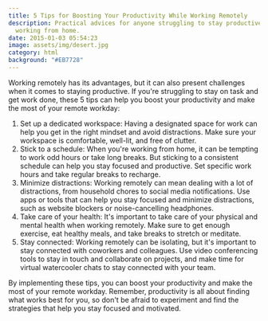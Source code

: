 ```yaml
---
title: 5 Tips for Boosting Your Productivity While Working Remotely
description: Practical advices for anyone struggling to stay productive while
  working from home.
date: 2015-01-03 05:54:23
image: assets/img/desert.jpg
category: html
background: "#EB7728"
---
```

Working remotely has its advantages, but it can also present challenges when it comes to staying productive. If you're struggling to stay on task and get work done, these 5 tips can help you boost your productivity and make the most of your remote workday:

1. Set up a dedicated workspace: Having a designated space for work can help you get in the right mindset and avoid distractions. Make sure your workspace is comfortable, well-lit, and free of clutter.
2. Stick to a schedule: When you're working from home, it can be tempting to work odd hours or take long breaks. But sticking to a consistent schedule can help you stay focused and productive. Set specific work hours and take regular breaks to recharge.
3. Minimize distractions: Working remotely can mean dealing with a lot of distractions, from household chores to social media notifications. Use apps or tools that can help you stay focused and minimize distractions, such as website blockers or noise-cancelling headphones.
4. Take care of your health: It's important to take care of your physical and mental health when working remotely. Make sure to get enough exercise, eat healthy meals, and take breaks to stretch or meditate.
5. Stay connected: Working remotely can be isolating, but it's important to stay connected with coworkers and colleagues. Use video conferencing tools to stay in touch and collaborate on projects, and make time for virtual watercooler chats to stay connected with your team.

By implementing these tips, you can boost your productivity and make the most of your remote workday. Remember, productivity is all about finding what works best for you, so don't be afraid to experiment and find the strategies that help you stay focused and motivated.
